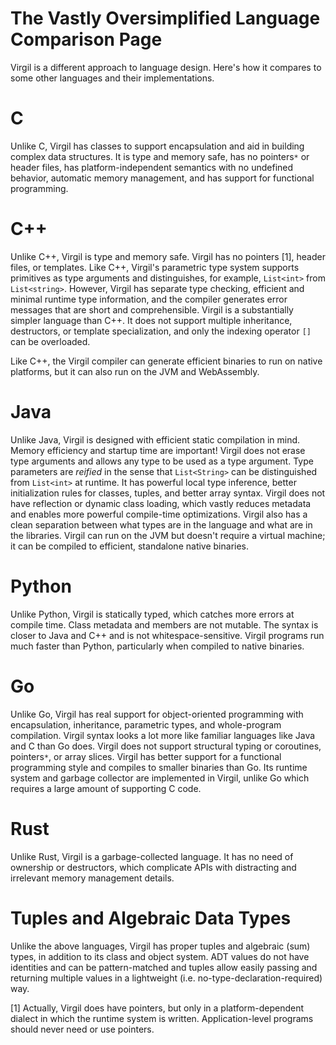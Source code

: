 # The Vastly Oversimplified Language Comparison Page #

Virgil is a different approach to language design. Here's how it compares to some other languages and their implementations.

# C #

Unlike C, Virgil has classes to support encapsulation and aid in building complex data structures. It is type and memory safe, has no pointers`*` or header files, has platform-independent semantics with no undefined behavior, automatic memory management, and has support for functional programming.

# C++ #

Unlike C++, Virgil is type and memory safe. Virgil has no pointers [1], header files, or templates. Like C++, Virgil's parametric type system supports primitives as type arguments and distinguishes, for example, `List<int>` from `List<string>`. However, Virgil has separate type checking, efficient and minimal runtime type information, and the compiler generates error messages that are short and comprehensible. Virgil is a substantially simpler language than C++. It does not support multiple inheritance, destructors, or template specialization, and only the indexing operator `[]` can be overloaded.

Like C++, the Virgil compiler can generate efficient binaries to run on native platforms, but it can also run on the JVM and WebAssembly.

# Java #

Unlike Java, Virgil is designed with efficient static compilation in mind. Memory efficiency and startup time are important! Virgil does not erase type arguments and allows any type to be used as a type argument. Type parameters are _reified_ in the sense that `List<String>` can be distinguished from `List<int>` at runtime. It has powerful local type inference, better initialization rules for classes, tuples, and better array syntax. Virgil does not have reflection or dynamic class loading, which vastly reduces metadata and enables more powerful compile-time optimizations. Virgil also has a clean separation between what types are in the language and what are in the libraries. Virgil can run on the JVM but doesn't require a virtual machine; it can be compiled to efficient, standalone native binaries.

# Python #

Unlike Python, Virgil is statically typed, which catches more errors at compile time. Class metadata and members are not mutable. The syntax is closer to Java and C++ and is not whitespace-sensitive. Virgil programs run much faster than Python, particularly when compiled to native binaries.

# Go #

Unlike Go, Virgil has real support for object-oriented programming with encapsulation, inheritance, parametric types, and whole-program compilation. Virgil syntax looks a lot more like familiar languages like Java and C than Go does. Virgil does not support structural typing or coroutines, pointers`*`, or array slices. Virgil has better support for a functional programming style and compiles to smaller binaries than Go. Its runtime system and garbage collector are implemented in Virgil, unlike Go which requires a large amount of supporting C code.

# Rust #

Unlike Rust, Virgil is a garbage-collected language. It has no need of ownership or destructors, which complicate APIs with distracting and irrelevant memory management details.

# Tuples and Algebraic Data Types #

Unlike the above languages, Virgil has proper tuples and algebraic (sum) types, in addition to its class and object system. ADT values do not have identities and can be pattern-matched and tuples allow easily passing and returning multiple values in a lightweight (i.e. no-type-declaration-required) way.

[1] Actually, Virgil does have pointers, but only in a platform-dependent dialect in which the runtime system is written. Application-level programs should never need or use pointers.
